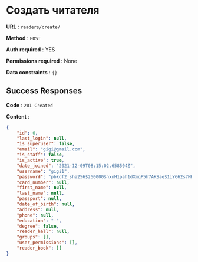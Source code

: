 # Создать читателя

**URL** : `readers/create/`

**Method** : `POST`

**Auth required** : YES

**Permissions required** : None

**Data constraints** : `{}`

## Success Responses

**Code** : `201 Created`

**Content** : 

```json
{
    "id": 6,
    "last_login": null,
    "is_superuser": false,
    "email": "gigi@gmail.com",
    "is_staff": false,
    "is_active": true,
    "date_joined": "2021-12-09T08:15:02.658504Z",
    "username": "gigi1",
    "password": "pbkdf2_sha256$260000$hxnH1pah1dXmqP5h7AKSae$1iY662s7MKKoJje0MvGAo7uR9AWPrrpnZmJby1bSlzk=",
    "card_number": null,
    "first_name": null,
    "last_name": null,
    "passport": null,
    "date_of_birth": null,
    "address": null,
    "phone": null,
    "education": "-",
    "degree": false,
    "reader_hall": null,
    "groups": [],
    "user_permissions": [],
    "reader_book": []
}
```